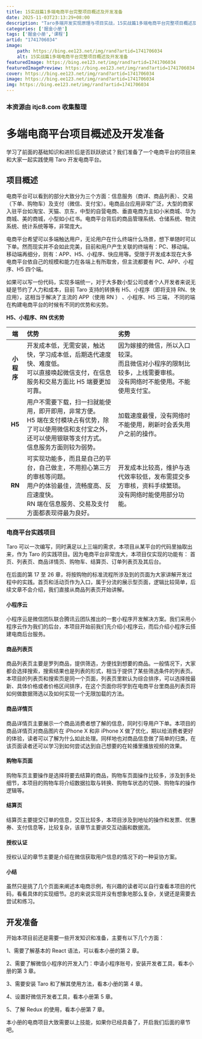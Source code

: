 ```yaml
---
title: 15实战篇1多端电商平台完整项目概述及开发准备
date: 2025-11-03T23:13:29+08:00
description: "Taro多端开发实现原理与项目实战，15实战篇1多端电商平台完整项目概述及开发准备"
categories: ['掘金小册']
tags: ['掘金小册','课程']
artid: "1741706034"
image:
    path: https://bing.ee123.net/img/rand?artid=1741706034
    alt: 15实战篇1多端电商平台完整项目概述及开发准备
featuredImage: https://bing.ee123.net/img/rand?artid=1741706034
featuredImagePreview: https://bing.ee123.net/img/rand?artid=1741706034
cover: https://bing.ee123.net/img/rand?artid=1741706034
image: https://bing.ee123.net/img/rand?artid=1741706034
img: https://bing.ee123.net/img/rand?artid=1741706034
---
```


### 本资源由 itjc8.com 收集整理
# 多端电商平台项目概述及开发准备

学习了前面的基础知识和进阶后是否跃跃欲试？我们准备了一个电商平台的项目来和大家一起实践使用 Taro 开发电商平台。

 ## 项目概述

电商平台可以看到的部分大致分为三个方面：信息服务（商详、商品列表）、交易（下单、购物车）及支付（微信、支付宝）。电商品台应用非常广泛，大型的商家入驻平台如淘宝、天猫、京东，中型的自营电商、垂直电商为主如小米商城、华为商城、美的商城，小型如小红书。电商平台背后的商品管理系统、仓储系统、物流系统、统计系统等等，非常庞大。

电商平台希望可以多端触达用户，无论用户在什么终端什么场景，想下单随时可以下单。然而现实并不会如此完美，目前和用户产生关联的终端有：PC、移动端。移动端再细分，则有：APP、H5、小程序、快应用等。受限于开发成本现在大多电商平台依自己的规模和能力在各端上有所取舍，但主流都要有 PC、APP、小程序、H5 四个端。

如果可以写一份代码，实现多端统一，对于大多数小型公司或者个人开发者来说无疑是节约了人力和成本，目前 Taro 支持的转换有 H5、小程序（即将支持 RN、快应用），这相当于解决了主流的 APP（使用 RN ） 、小程序、H5 三端， 不同的端在构建电商平台的时候有不同的优势和劣势。

**H5、小程序、RN 优劣势**

| 端 | 优势 | 劣势 |
|:---:|:---|:---|
| **小程序** | 开发成本低，无需安装，触达快，学习成本低，后期迭代速度快、难度低。<br/>可以直接唤起微信支付，在信息服务和交易方面比 H5 端要更加可靠。 | 因为嫁接的微信，所以入口较深。<br/>而且微信对小程序的限制比较多，上线需要审核。<br/>没有网络时不能使用。不能使用支付宝。 |
|    **H5**  | 用户不需要下载，扫一扫就能使用，即开即用，非常方便。<br/>H5 端在支付模块占有优势，除了可以使用微信和支付宝之外，还可以使用银联等支付方式。<br/>信息服务方面则较为弱势。 | 加载速度最慢，没有网络时不能使用，刷新时会丢失用户之前的操作。 |
|    **RN**  | 可实现功能多，而且是自己的平台，自己做主，不用担心第三方的审核等问题。<br/>用户的体验最佳，流畅度高、反应速度快。<br/>RN 端在信息服务、交易及支付方面都表现得最为良好。 | 开发成本比较高，维护与迭代效率较低，发布需提交多方审核，资料手续繁琐。<br/>没有网络时能使用部分功能。 |


### 电商平台实践项目

Taro 可以一次编写，同时满足以上三端的需求，本项目从某平台的代码里抽取出来，作为 Taro 的实践项目。因为电商平台非常庞大，本项目仅实现的功能有： 首页、列表页、商品详情页、购物车、结算页、订单列表页及其后台。

在后面的第 17 至 26 章，将按购物的标准流程所涉及到的页面为大家讲解开发过程中的实践。首页和活动页作为入口，属于分流的展示型页面，逻辑比较简单，后续文章不会介绍，我们直接从商品列表页开始讲解。

#### 小程序云

小程序云是微信团队联合腾讯云团队推出的一套小程序开发解决方案。我们采用小程序云作为我们的后台，本项目开始前我们先介绍小程序云，而后介绍小程序云搭建电商后台服务。

#### 商品列表页

商品列表页主要是罗列商品，提供筛选，方便找到想要的商品。一般情况下，大家都会选择搜索，搜索结果也是列表的形式，相当于提供了某些筛选条件的列表页。本项目的列表页和搜索页是同一个页面，列表页里默认为综合排序，可以选择按最新、具体价格或者价格区间排序，在这个页面你将学到在电商平台里商品列表页将如何做数据筛选以及如何实现一个无限加载的方法。

#### 商品详情页

商品详情页主要展示一个商品消费者想了解的信息，同时引导用户下单。本项目的商品详情页对商品图片在 iPhone X 和非 iPhone X 做了优化，期以给消费者更好的体验，读者可以了解为什么如此处理。同样地也对商品信息做了简单的归类，在该页面读者还可以学习到如何尝试达到自己想要的在轮播里播放视频的效果。

#### 购物车页面

购物车页主要操作是选择将要去结算的商品，购物车页面操作比较多，涉及到多处细节，本项目的购物车将介绍数据拉取与转换、购物车状态的切换、购物车的操作逻辑等。

#### 结算页

结算页主要提交订单的信息，交互比较多，本项目涉及到地址的操作和发票、优惠券、支付信息等，比较复杂，该章节主要讲交互动画和数据流。

#### 授权认证

授权认证的章节主要是介绍在微信获取用户信息的情况下的一种妥协方案。

#### 小结

虽然只是挑了几个页面来阐述本电商示例，有兴趣的读者可以自行查看本项目的代码，看看具体的实现细节。总的来说实现并没有想象地那么复杂，关键还是需要去尝试和练习。

 ## 开发准备
 
 开始本项目前还是需要一些开发知识和准备，主要有以下几个方面：
 
 1、需要了解基本的 React 语法，可以看本小册的第 2 章。
 
 2、需要了解微信小程序的开发入门：申请小程序账号，安装开发者工具，看本小册的第 3 章。
 
 3、需要安装 Taro 和了解其使用方法，看本小册的第 4 章。
 
 4、设置好微信开发者工具，看本小册第 5 章。
 
 5、了解 Redux 的使用，看本小册第 7 章。
 
 本小册的电商项目大致需要以上技能，如果你已经具备了，开启我们后面的章节吧。
 
